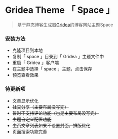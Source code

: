 # Gridea Theme 「 Space 」

> 基于静态博客生成器[Gridea](https://gridea.dev/)的博客网站主题Space

### 安装方法
- 克隆项目到本地
- 复制「 space 」目录到「 Gridea 」主题文件中
- 重启「 Gridea 」客户端
- 在主题中选择「 space 」主题，点击保存
- 预览查看效果

### 待更新项
- 文章显示优化
- ~~社交分享（主要布局没写完）~~
- ~~暂时不支持评论功能（也是主要布局没写完）~~
- ~~主题自定义配置功能~~
- ~~主页文章列表如果不设置封面，排版优化~~
- 页面搜索功能完善
